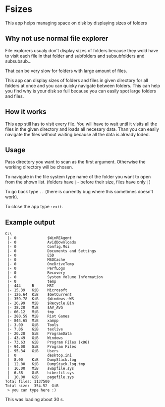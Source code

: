 # Fsizes
This app helps managing space on disk by displaying sizes of folders

## Why not use normal file explorer
File explorers usualy don't display sizes of folders because they wold have to visit each file in that folder and subfolders and subsubfolders and subsubsub...

That can be very slow for folders with large amount of files.

This app can display sizes of folders and files in given directory for all folders at once and you can quicky navigate between folders. This can help you find why is your disk so full because you can easily spot large folders and files.

## How it works
This app still has to visit every file. You will have to wait until it visits all the files in the given directory and loads all necesary data. Than you can easily navigate the
files without waiting because all the data is already loded.

## Usage
Pass directory you want to scan as the first argument. Otherwise the working directory will be chosen.

To navigate in the file system type name of the folder you want to open from the shown list. (folders have `|-` before their size, files have only `|`)

To go back type `..` (there is currently bug where this sometimes doesn't work).

To close the app type `:exit`.

## Example output
```
C:\
 |- 0              $WinREAgent
 |- 0              AvidDownloads
 |- 0              Config.Msi
 |- 0              Documents and Settings
 |- 0              ESD
 |- 0              MSOCache
 |- 0              OneDriveTemp
 |- 0              PerfLogs
 |- 0              Recovery
 |- 0              System Volume Information
 |- 0              temp
 |- 444     B      MSI
 |- 15.39   KiB    Microsoft
 |- 126.64  KiB    $GetCurrent
 |- 359.78  KiB    $Windows.~WS
 |- 26.99   MiB    $Recycle.Bin
 |- 38.20   MiB    $AV_AVG
 |- 66.12   MiB    tmp
 |- 280.59  MiB    Riot Games
 |- 844.65  MiB    xampp
 |- 3.09    GiB    Tools
 |- 7.06    GiB    texlive
 |- 20.28   GiB    ProgramData
 |- 43.49   GiB    Windows
 |- 73.63   GiB    Program Files (x86)
 |- 94.00   GiB    Program Files
 |- 95.34   GiB    Users
 |  0              desktop.ini
 |  8.00    KiB    DumpStack.log
 |  12.00   KiB    DumpStack.log.tmp
 |  16.00   MiB    swapfile.sys
 |  6.38    GiB    hiberfil.sys
 |  10.00   GiB    pagefile.sys
Total files: 1137500
Total size:  354.52  GiB
 > you can type here :)
```
This was loading about 30 s.
